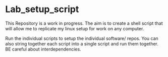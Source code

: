 # Lab_setup_script

This Repository is a work in progress. The aim is to create a shell script that will allow me to replicate my linux setup for work on any computer.


Run the individual scripts to setup the individual software/ repos. You can also string together each script into a single script and run them together. BE careful about interdependencies.
